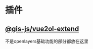# 插件
## [@gis-js/vue2ol-extend](https://www.npmjs.com/package/@gis-js/vue2ol-extend)
不是openlayers基础功能的部分都放在这里
